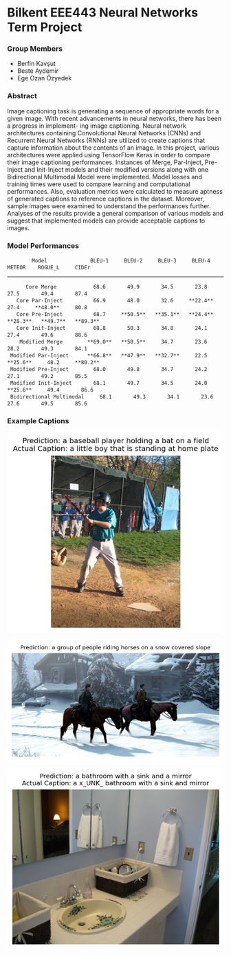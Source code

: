 # Bilkent EEE443 Neural Networks Term Project

### **Group Members**

* Berfin Kavşut
* Beste Aydemir
* Ege Ozan Özyedek

### **Abstract**

Image captioning task is generating a sequence of appropriate words for a given image. With recent advancements in neural networks, there has been a progress in implement- ing image captioning. Neural network architectures containing Convolutional Neural Networks (CNNs) and Recurrent Neural Networks (RNNs) are utilized to create captions that capture information about the contents of an image. In this project, various architectures were applied using TensorFlow Keras in order to compare their image captioning performances. Instances of Merge, Par-Inject, Pre-Inject and Init-Inject models and their modified versions along with one Bidirectional Multimodal Model were implemented. Model losses and training times were used to compare learning and computational performances. Also, evaluation metrics were calculated to measure aptness of generated captions to reference captions in the dataset. Moreover, sample images were examined to understand the performances further. Analyses of the results provide a general comparison of various models and suggest that implemented models can provide acceptable captions to images.

### **Model Performances**


            Model              BLEU-1     BLEU-2     BLEU-3     BLEU-4     METEOR    ROGUE_L     CIDEr
  -------------------------- ---------- ---------- ---------- ---------- ---------- ---------- ----------
          Core Merge            68.6       49.9       34.5       23.8       27.5       49.4       87.4
       Core Par-Inject          66.9       48.0       32.6     **22.4**     27.4     **48.0**     80.8
       Core Pre-Inject          68.7     **50.5**   **35.1**   **24.4**   **28.3**   **49.7**   **89.3**
       Core Init-Inject         68.8       50.3       34.8       24.1       27.4       49.6       88.6
        Modified Merge        **69.0**   **50.5**     34.7       23.6       28.2       49.3       84.1
     Modified Par-Inject      **66.8**   **47.9**   **32.7**     22.5     **25.6**     48.2     **80.2**
     Modified Pre-Inject        68.0       49.8       34.7       24.2       27.1       49.2       85.5
     Modified Init-Inject       68.1       49.7       34.5       24.0     **25.6**     49.4       86.6
     Bidirectional Multimodal     68.1       49.3       34.1       23.6       27.6       49.5       85.6
   


### **Example Captions**

![](example_captions/132400880_058cc8cb1c_z.jpg)

![](example_captions/Unknown-19.png)

![](example_captions/3843767010_7f0f9a3c9d_z.jpg)


